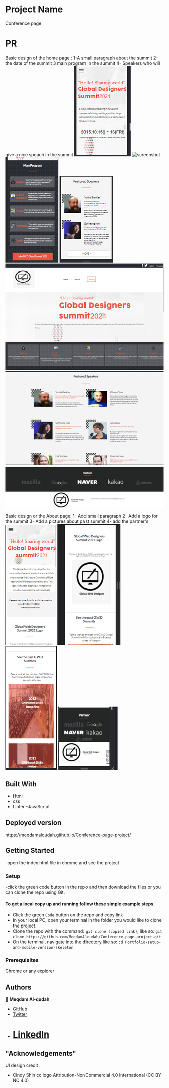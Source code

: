 # Project Name

Conference page

# PR

Basic design of the home page :
1-A small paragraph about the summit
2-the date of the summit
3 main program in the summit
4- Speakers who will give a nice speach in the summit
![screenshot](img/Readme-file/Capture.PNG)
![screenshot](img/Readme-file/Capture1.PNG)
![screenshot](img/Readme-file/Capture2.PNG)
![screenshot](img/Readme-file/Capture3.PNG)
![screenshot](img/Readme-file/Capture4.PNG)
![screenshot](img/Readme-file/Capture5.PNG)
![screenshot](img/Readme-file/Capture6.PNG)
![screenshot](img/Readme-file/Capture7.PNG)

Basic design or the About page:
1- Add small paragraph
2- Add a logo for the summit
3- Add a pictures about past summit
4- add the partner's
![screenshot](img/Readme-file/Capture8.PNG)
![screenshot](img/Readme-file/Capture9.PNG)
![screenshot](img/Readme-file/Capture10.PNG)
![screenshot](img/Readme-file/Capture11.PNG)

## Built With

- Html
- css
- Linter
  -JavaScript

## Deployed version

https://meqdamalqudah.github.io/Conference-page-project/

## Getting Started

-open the index.html file in chrome and see the project

### Setup

-click the green code button in the repo and then download the files or you can clone the repo using Git.

#### To get a local copy up and running follow these simple example steps.

- Click the green `Code` button on the repo and copy link
- In your local PC, open your terminal in the folder you would like to clone the project.
- Clone the repo with the command: `git clone (copied link)`; like so: `git clone https://github.com/MeqdamAlqudah/Conference-page-project.git`
- On the terminal, navigate into the directory like so: `cd Portfolio-setup-and-mobile-version-skeleton`

### Prerequisites

Chrome or any explorer

## Authors

👤 **Meqdam Al-qudah**

- [GitHub](https://github.com/MeqdamAlqudah)
- [Twitter](https://twitter.com/MeqdamQudah)
- # [LinkedIn](www.linkedin.com/in/meqdam-al-qudah-7514a21b5)

## "Acknowledgements"

UI design credit :

- Cindy Shin
  cc logo Attribution-NonCommercial 4.0 International (CC BY-NC 4.0)
